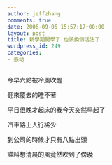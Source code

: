 ```yaml
---
author: jeffzhang
comments: true
date: 2006-09-05 15:57:17+00:00
layout: post
title: 新學期開學了 也該換個活法了
wordpress_id: 249
categories:
- 感动
---
```


今早六點被冷風吹醒

翻來覆去的睡不著

平日很晚才起床的我今天突然早起了

汽車路上人行稀少

到公司的時候才只有八點出頭

誰料想清晨的風竟然吹到了傍晚
